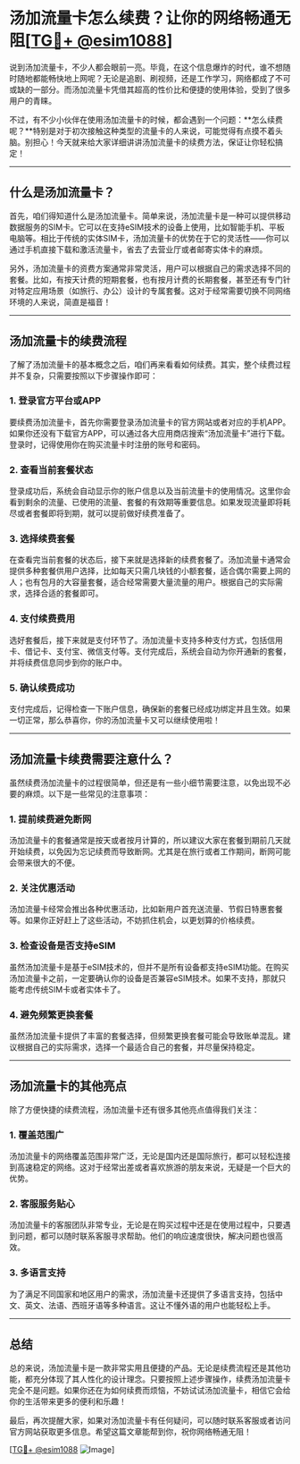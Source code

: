 # 汤加流量卡怎么续费？让你的网络畅通无阻[[TG💪+ @esim1088](https://t.me/s/esim1088)]

说到汤加流量卡，不少人都会眼前一亮。毕竟，在这个信息爆炸的时代，谁不想随时随地都能畅快地上网呢？无论是追剧、刷视频，还是工作学习，网络都成了不可或缺的一部分。而汤加流量卡凭借其超高的性价比和便捷的使用体验，受到了很多用户的青睐。

不过，有不少小伙伴在使用汤加流量卡的时候，都会遇到一个问题：**怎么续费呢？**特别是对于初次接触这种类型的流量卡的人来说，可能觉得有点摸不着头脑。别担心！今天就来给大家详细讲讲汤加流量卡的续费方法，保证让你轻松搞定！

---

## 什么是汤加流量卡？

首先，咱们得知道什么是汤加流量卡。简单来说，汤加流量卡是一种可以提供移动数据服务的SIM卡。它可以在支持eSIM技术的设备上使用，比如智能手机、平板电脑等。相比于传统的实体SIM卡，汤加流量卡的优势在于它的灵活性——你可以通过手机直接下载和激活流量卡，省去了去营业厅或者邮寄实体卡的麻烦。

另外，汤加流量卡的资费方案通常非常灵活，用户可以根据自己的需求选择不同的套餐。比如，有按天计费的短期套餐，也有按月计费的长期套餐，甚至还有专门针对特定应用场景（如旅行、办公）设计的专属套餐。这对于经常需要切换不同网络环境的人来说，简直是福音！

---

## 汤加流量卡的续费流程

了解了汤加流量卡的基本概念之后，咱们再来看看如何续费。其实，整个续费过程并不复杂，只需要按照以下步骤操作即可：

### 1. 登录官方平台或APP

要续费汤加流量卡，首先你需要登录汤加流量卡的官方网站或者对应的手机APP。如果你还没有下载官方APP，可以通过各大应用商店搜索“汤加流量卡”进行下载。登录时，记得使用你在购买流量卡时注册的账号和密码。

### 2. 查看当前套餐状态

登录成功后，系统会自动显示你的账户信息以及当前流量卡的使用情况。这里你会看到剩余的流量、已使用的流量、套餐的有效期等重要信息。如果发现流量即将耗尽或者套餐即将到期，就可以提前做好续费准备了。

### 3. 选择续费套餐

在查看完当前套餐的状态后，接下来就是选择新的续费套餐了。汤加流量卡通常会提供多种套餐供用户选择，比如每天只需几块钱的小额套餐，适合偶尔需要上网的人；也有包月的大容量套餐，适合经常需要大量流量的用户。根据自己的实际需求，选择合适的套餐即可。

### 4. 支付续费费用

选好套餐后，接下来就是支付环节了。汤加流量卡支持多种支付方式，包括信用卡、借记卡、支付宝、微信支付等。支付完成后，系统会自动为你开通新的套餐，并将续费信息同步到你的账户中。

### 5. 确认续费成功

支付完成后，记得检查一下账户信息，确保新的套餐已经成功绑定并且生效。如果一切正常，那么恭喜你，你的汤加流量卡又可以继续使用啦！

---

## 汤加流量卡续费需要注意什么？

虽然续费汤加流量卡的过程很简单，但还是有一些小细节需要注意，以免出现不必要的麻烦。以下是一些常见的注意事项：

### 1. 提前续费避免断网

汤加流量卡的套餐通常是按天或者按月计算的，所以建议大家在套餐到期前几天就开始续费，以免因为忘记续费而导致断网。尤其是在旅行或者工作期间，断网可能会带来很大的不便。

### 2. 关注优惠活动

汤加流量卡经常会推出各种优惠活动，比如新用户首充送流量、节假日特惠套餐等。如果你正好赶上了这些活动，不妨抓住机会，以更划算的价格续费。

### 3. 检查设备是否支持eSIM

虽然汤加流量卡是基于eSIM技术的，但并不是所有设备都支持eSIM功能。在购买汤加流量卡之前，一定要确认你的设备是否兼容eSIM技术。如果不支持，那就只能考虑传统SIM卡或者实体卡了。

### 4. 避免频繁更换套餐

虽然汤加流量卡提供了丰富的套餐选择，但频繁更换套餐可能会导致账单混乱。建议根据自己的实际需求，选择一个最适合自己的套餐，并尽量保持稳定。

---

## 汤加流量卡的其他亮点

除了方便快捷的续费流程，汤加流量卡还有很多其他亮点值得我们关注：

### 1. 覆盖范围广

汤加流量卡的网络覆盖范围非常广泛，无论是国内还是国际旅行，都可以轻松连接到高速稳定的网络。这对于经常出差或者喜欢旅游的朋友来说，无疑是一个巨大的优势。

### 2. 客服服务贴心

汤加流量卡的客服团队非常专业，无论是在购买过程中还是在使用过程中，只要遇到问题，都可以随时联系客服寻求帮助。他们的响应速度很快，解决问题也很高效。

### 3. 多语言支持

为了满足不同国家和地区用户的需求，汤加流量卡还提供了多语言支持，包括中文、英文、法语、西班牙语等多种语言。这让不懂外语的用户也能轻松上手。

---

## 总结

总的来说，汤加流量卡是一款非常实用且便捷的产品。无论是续费流程还是其他功能，都充分体现了其人性化的设计理念。只要按照上述步骤操作，续费汤加流量卡完全不是问题。如果你还在为如何续费而烦恼，不妨试试汤加流量卡，相信它会给你的生活带来更多的便利和乐趣！

最后，再次提醒大家，如果对汤加流量卡有任何疑问，可以随时联系客服或者访问官方网站获取更多信息。希望这篇文章能帮到你，祝你网络畅通无阻！

[[TG💪+ @esim1088](https://t.me/s/esim1088) ![Image](https://i.postimg.cc/4NQfJmqS/Snipaste-2025-05-13-00-14-12.png)]